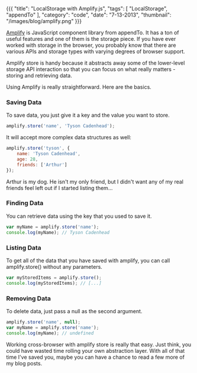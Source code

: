 {{{
    "title": "LocalStorage with Amplify.js",
    "tags": [ "LocalStorage", "appendTo" ],
    "category": "code",
    "date": "7-13-2013",
    "thumbnail": "/images/blog/amplify.png"
}}}

[Amplify](http://amplifyjs.com/) is JavaScript component library from appendTo. It has a ton of useful features and one of them is the storage piece. If you have ever worked with storage in the browser, you probably know that there are various APIs and storage types with varying degrees of browser support.

Amplify store is handy because it abstracts away some of the lower-level storage API interaction so that you can focus on what really matters - storing and retrieving data.

Using Amplify is really straightforward. Here are the basics.

### Saving Data

To save data, you just give it a key and the value you want to store.

```javascript
amplify.store('name', 'Tyson Cadenhead');
```

It will accept more complex data structures as well:

```javascript
amplify.store('tyson', {
    name: 'Tyson Cadenhead',
    age: 28,
    friends: ['Arthur']
});
```

Arthur is my dog. He isn't my only friend, but I didn't want any of my real friends feel left out if I started listing them...

### Finding Data

You can retrieve data using the key that you used to save it.

```javascript
var myName = amplify.store('name');
console.log(myName); // Tyson Cadenhead
```

### Listing Data

To get all of the data that you have saved with amplify, you can call amplify.store() without any parameters.

```javascript
var myStoredItems = amplify.store();
console.log(myStoredItems); // [...]
```

### Removing Data

To delete data, just pass a null as the second argument.

```javascript
amplify.store('name', null);
var myName = amplify.store('name');
console.log(myName); // undefined
```

Working cross-browser with amplify store is really that easy. Just think, you could have wasted time rolling your own abstraction layer. With all of that time I've saved you, maybe you can have a chance to read a few more of my blog posts.